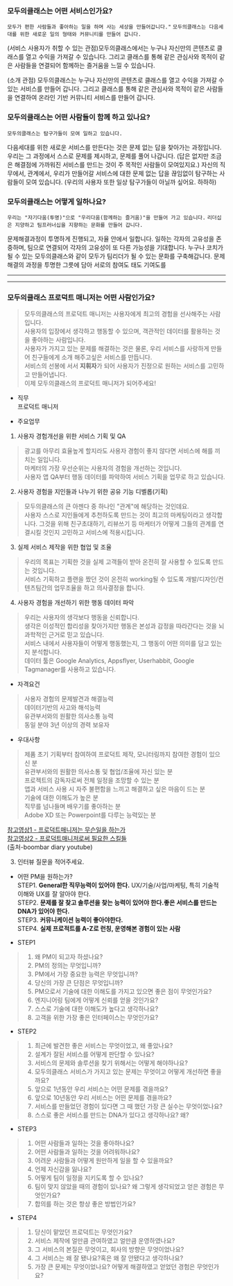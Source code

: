 
### 모두의클래스는 어떤 서비스인가요? 

``모두가 편한 사람들과 좋아하는 일을 하며 사는 세상을 만들어갑니다."``
``모두의클래스는 다음세대를 위한 새로운 일의 형태와 커뮤니티를 만들어 갑니다.``

(서비스 사용자가 취할 수 있는 관점)모두의클래스에서는 누구나 자신만의 콘텐츠로 클래스를 열고 수익을 가져갈 수 있습니다. 
그리고 클래스를 통해 같은 관심사와 목적이 같은 사람들을 연결되어 함께하는 즐거움을 느낄 수 있습니다. 


(소개 관점) 모두의클래스는 누구나 자신만의 콘텐츠로 클래스를 열고 수익을 가져갈 수 있는 서비스를 만들어 갑니다. 그리고 클래스를 통해 같은 관심사와 목적이 같은 사람들을 연결하여 온라인 기반 커뮤니티 서비스를 만들어 갑니다. 




### 모두의클래스는 어떤 사람들이 함께 하고 있나요?

``모두의클래스는 탐구가들이 모여 일하고 있습니다.``

다음세대를 위한 새로운 서비스를 만든다는 것은 문제 없는 답을 찾아가는 과정입니다. 
우리는 그 과정에서 스스로 문제를 제시하고, 문제를 풀어 나갑니다. 
(답은 없지만 조금은 해결점에 가까워진 서비스를 만드는 것이 주 목적인 사람들이 모여있지요.)
자신의 직무에서, 관계에서, 우리가 만들어갈 서비스에 대한 문제 없는 답을 끊임없이 탐구하는 사람들이 모여 있습니다. 
(우리의 사용자 또한 일상 탐구가들이 아닐까 싶어요. 하하하)



### 모두의클래스는 어떻게 일하나요?

``우리는 "자기다움(투명)"으로 "우리다움(함께하는 즐거움)"을 만들어 가고 있습니다.``
``리더십은 지양하고 팀프러너십을 지향하는 문화를 만들어 갑니다.`` 

문제해결과정이 투명하게 진행되고, 자율 안에서 일합니다. 일하는 각자의 고유성을 존중하며, 팀으로 연결되어 각자의 고유성이 또 다른 가능성을 기대합니다. 누구나 코치가 될 수 있는 모두의클래스와 같이 모두가 팀리더가 될 수 있는 문화를 구축해갑니다. 문제해결의 과정을 투명한 그릇에 담아 서로의 참여도 태도 기여도를 


------------


------------------------------

### 모두의클래스 프로덕트 매니저는 어떤 사람인가요?

> 모두의클래스의 프로덕트 매니저는 사용자에게 최고의 경험을 선사해주는 사람입니다.  
> 사용자의 입장에서 생각하고 행동할 수 있으며, 객관적인 데이터를 활용하는 것을 좋아하는 사람입니다.  
> 사용자가 가지고 있는 문제를 해결하는 것은 물론, 우리 서비스를 사랑하게 만들어 친구들에게 소개 해주고싶은 서비스를 만듭니다.  
> 서비스의 선봉에 서서 **지휘자**가 되어 사용자가 진정으로 원하는 서비스를 고민하고 만들어냅니다.  
> 이제 모두의클래스의 프로덕트 매니저가 되어주세요!  

- 직무  
프로덕트 매니저 

   
- 주요업무  
 1. 사용자 경험개선을 위한 서비스 기획 및 QA  
 > 광고를 아무리 효율높게 할지라도 사용자 경험이 좋지 않다면 서비스에 해를 끼치는 일입니다.  
 마케터의 가장 우선순위는 사용자의 경험을 개선하는 것입니다.  
 사용자 앱 QA부터 행동 데이터를 파악하여 서비스 기획을 업무로 하고 있습니다.
 
 2. 사용자 경험을 지인들과 나누기 위한 공유 기능 디벨롭(기획)  
 > 모두의클래스의 큰 아젠다 중 하나인 "관계"에 해당하는 것인데요.  
 사용자 스스로 지인들에게 추천하도록 만드는 것이 최고의 마케팅이라고 생각합니다. 
 그것을 위해 친구초대하기, 리뷰쓰기 등 마케터가 어떻게 그들의 관계를 연결시킬 것인지 고민하고 서비스에 적용시킵니다.  
 
 3. 실제 서비스 제작을 위한 협업 및 조율  
 > 우리의 목표는 기획한 것을 실제 고객들이 받아 온전히 잘 사용할 수 있도록 만드는 것입니다.  
 서비스 기획하고 플랜을 짰던 것이 온전히 working될 수 있도록 개발/디자인/컨텐츠팀간의 업무조율을 하고 의사결정을 합니다.
  
 4. 사용자 경험을 개선하기 위한 행동 데이터 파악  
 > 우리는 사용자의 생각보다 행동을 신뢰합니다.  
 생각은 이성적인 합리성을 찾아가지만 행동은 본성과 감정을 따라간다는 것을 뇌과학적인 근거로 믿고 있습니다.  
 서비스 내에서 사용자들이 어떻게 행동했는지, 그 행동이 어떤 의미를 담고 있는지 분석합니다.    
 데이터 툴은 Google Analytics, Appsflyer, Userhabbit, Google Tagmanager를 사용하고 있습니다.  
 
- 자격요건  
> 사용자 경험의 문제발견과 해결능력  
데이터기반의 사고와 해석능력  
유관부서와의 원활한 의사소통 능력  
동일 분야 3년 이상의 경력 보유자  

- 우대사항
>  제품 초기 기획부터 참여하여 프로덕트 제작, 모니터링까지 참여한 경험이 있으신 분  
유관부서와의 원활한 의사소통 및 협업/조율에 자신 있는 분  
프로젝트의 감독자로써 전체 일정을 조망할 수 있는 분  
앱과 서비스 사용 시 자주 불편함을 느끼고 해결하고 싶은 마음이 드는 분  
기술에 대한 이해도가 높은 분  
직무를 넘나들며 배우기를 좋아하는 분  
Adobe XD 또는 Powerpoint를 다루는 능력있는 분  

[참고영상1 - 프로덕트매니저는 무슨일을 하는가](https://www.youtube.com/watch?v=1XlV1AJbXI8)  
[참고영상2 - 프로덕트매니저로써 필요한 스킬들](https://www.youtube.com/watch?v=YZhI76HnBHM)  
(출처-boombar diary youtube)

3. 인터뷰 질문을 적어주세요.  
- 어떤 PM을 원하는가?  
 STEP1. **General한 직무능력이 있어야 한다.** UX/기술/사업/마케팅, 특히 기술적 이해와 UX를 잘 알아야 한다.  
 STEP2. **문제를 잘 찾고 솔루션을 찾는 능력이 있어야 한다.좋은 서비스를 만드는 DNA가 있어야 한다.**  
 STEP3. **커뮤니케이션 능력이 좋아야한다.**  
 STEP4. **실제 프로적트를 A-Z로 런칭, 운영해본 경험이 있는 사람**  

 - STEP1
  > 1. 왜 PM이 되고자 하셨나요?
  > 1. PM의 정의는 무엇입니까?
  > 1. PM에서 가장 중요한 능력은 무엇입니까?
  > 1. 당신의 가장 큰 단점은 무엇입니까?
  > 1. PM으로서 기술에 대한 이해도를 가지고 있으면 좋은 점이 무엇인가요?
  > 1. 엔지니어링 팀에게 어떻게 신뢰를 얻을 것인가요?
  > 1. 스스로 기술에 대한 이해도가 높다고 생각하나요?
  > 1. 고객을 위한 가장 좋은 인터페이스는 무엇인가요?
  
 - STEP2
  > 1. 최근에 발견한 좋은 서비스는 무엇이었고, 왜 좋았나요?
  > 1. 설계가 잘된 서비스를 어떻게 판단할 수 있나요?
  > 1. 서비스의 문제와 솔루션을 찾기 위해서는 어떻게 해야하나요?
  > 1. 모두의클래스 서비스가 가지고 있는 문제는 무엇이고 어떻게 개선하면 좋을까요?
  > 1. 앞으로 1년동안 우리 서비스는 어떤 문제를 겪을까요?
  > 1. 앞으로 10년동안 우리 서비스는 어떤 문제를 겪을까요?
  > 1. 서비스를 만들었던 경험이 있다면 그 때 했던 가장 큰 실수는 무엇이었나요?
  > 1. 스스로 좋은 서비스를 만드는 DNA가 있다고 생각하나요? 왜?
  
 - STEP3
  > 1. 어떤 사람들과 일하는 것을 좋아하나요?
  > 1. 어떤 사람들과 일하는 것을 어려워하나요?
  > 1. 어려운 사람들과 어떻게 원만하게 일을 할 수 있을까요?
  > 1. 언제 자신감을 잃나요?
  > 1. 어떻게 팀이 일정을 지키도록 할 수 있나요?
  > 1. 팀이 맞지 않았을 때의 경험이 있나요? 왜 그렇게 생각되었고 얻은 경험은 무엇인가요?
  > 1. 합의를 하는 것은 항상 좋은 방법인가요?
 
 - STEP4
  > 1. 당신이 맡았던 프로덕트는 무엇인가요?
  > 1. 서비스 제작에 얼만큼 관여하였고 얼만큼 운영하였나요?
  > 1. 그 서비스의 본질은 무엇이고, 회사의 방향은 무엇이었나요?
  > 1. 그 서비스는 왜 잘 됐나요?혹은 왜 잘 안됐다고 생각하나요?
  > 1. 가장 큰 문제는 무엇이었나요? 어떻게 해결하였고 얻었던 경험은 무엇인가요?
